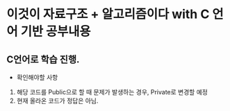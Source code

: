 # 이것이 자료구조 + 알고리즘이다 with C 언어 기반 공부내용
## C언어로 학습 진행.
- 확인해야할 사항
1. 해당 코드를 Public으로 할 때 문제가 발생하는 경우, Private로 변경할 예정
2. 현재 올라온 코드가 정답은 아님.